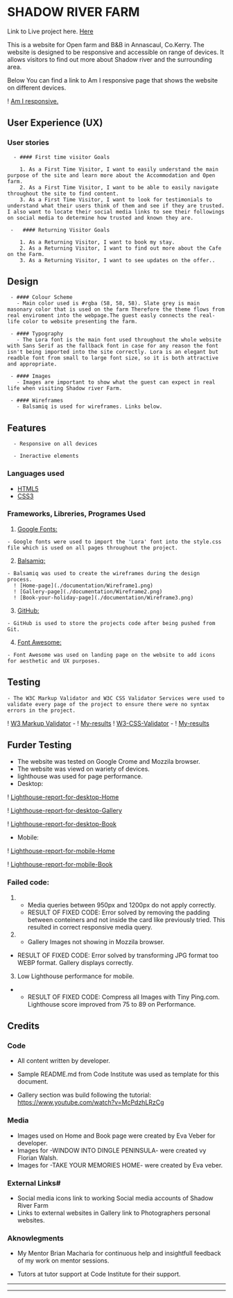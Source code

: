 
# SHADOW RIVER FARM

Link to Live project here. [Here](https://tetapehta.github.io/Shadow-River-B-B/)

This is a website for Open farm and B&B in Annascaul, Co.Kerry. The website is designed to be responsive and accessible on range of devices. It allows visitors to find out more about Shadow river and the surrounding area.

Below You can find a link to Am I responsive page that shows the website on different devices.

! [Am I responsive.](..//Shadow-River-B-B/documentation/Am%20I%20Responsive_%20-%20Google%20Chrome%2023_01_2023%2014_02_52.png)

## User Experience (UX)

   ### User stories
    
      - #### First time visitor Goals
         
        1. As a First Time Visitor, I want to easily understand the main purpose of the site and learn more about the Accommodation and Open farm.
        2. As a First Time Visitor, I want to be able to easily navigate throughout the site to find content.
        3. As a First Time Visitor, I want to look for testimonials to understand what their users think of them and see if they are trusted. I also want to locate their social media links to see their followings on social media to determine how trusted and known they are.

     -   #### Returning Visitor Goals

        1. As a Returning Visitor, I want to book my stay.
        2. As a Returning Visitor, I want to find out more about the Cafe on the Farm.
        3. As a Returning Visitor, I want to see updates on the offer..

## Design 
     
     - #### Colour Scheme
       - Main color used is #rgba (58, 58, 58). Slate grey is main masonary color that is used on the farm Therefore the theme flows from real enviroment into the webpage.The guest easly connects the real-life color to website presenting the farm.

     - #### Typography
       - The Lora font is the main font used throughout the whole website with Sans Serif as the fallback font in case for any reason the font isn't being imported into the site correctly. Lora is an elegant but readble font from small to large font size, so it is both attractive and appropriate.

     - #### Images
       - Images are important to show what the guest can expect in real life when visiting Shadow river Farm.

     - #### Wireframes
       - Balsamiq is used for wireframes. Links below.


## Features
      - Responsive on all devices

      - Ineractive elements

### Languages used

-   [HTML5](https://en.wikipedia.org/wiki/HTML5)
-   [CSS3](https://en.wikipedia.org/wiki/Cascading_Style_Sheets)

### Frameworks, Libreries, Programes Used

  1.  [Google Fonts:](https://fonts.google.com/)

    - Google fonts were used to import the 'Lora' font into the style.css file which is used on all pages throughout the project.
 
  2.  [Balsamiq:](https://balsamiq.com/)

    - Balsamiq was used to create the wireframes during the design process. 
      ! [Home-page](./documentation/Wireframe1.png)
      ! [Gallery-page](./documentation/Wireframe2.png)
      ! [Book-your-holiday-page](./documentation/Wireframe3.png)

   3. [GitHub:](https://github.com/)

    - GitHub is used to store the projects code after being pushed from Git.

   4. [Font Awesome:](https://fontawesome.com/)

    - Font Awesome was used on landing page on the website to add icons for aesthetic and UX purposes.

## Testing

    - The W3C Markup Validator and W3C CSS Validator Services were used to validate every page of the project to ensure there were no syntax errors in the project.
    
! [W3 Markup Validator](https://validator.w3.org/) - ! [My-results](./documentation/html-markup-result.png)
! [W3-CSS-Validator](https://validator.w3.org/#validate_by_input) - ! [My-results](./documentation/css-validator-result.png)

## Furder Testing

   - The website was tested on Google Crome and Mozzila browser.
   - The website was viewd on wariety of devices.
   - lighthouse was used for page performance.
   - Desktop:

   ! [Lighthouse-report-for-desktop-Home](./documentation/lighthouse1.png)

   ! [Lighthouse-report-for-desktop-Gallery](./documentation/lighthouse2.png)

   ! [Lighthouse-report-for-desktop-Book](./documentation/lighthouse3.png)
    
   - Mobile:

   ! [Lighthouse-report-for-mobile-Home](./documentation/lighthouse-mobile-home.png)

   ! [Lighthouse-report-for-mobile-Book](./documentation/lighthouse-%20mobile-after-1st-fix-media-queries..png)


### Failed code: 

1. -  Media queries between 950px and 1200px do not apply correctly.

   * RESULT OF FIXED CODE: Error solved by removing the padding between conteiners and not inside the card like previously tried. This resulted in correct responsive media query.

2. - Gallery Images not showing in Mozzila browser.

  * RESULT OF FIXED CODE: Error solved by transforming JPG format too WEBP format. Gallery displays correctly.

3. Low Lighthouse performance for mobile.

  * - RESULT OF FIXED CODE: Compress all Images with Tiny Ping.com. Lighthouse score improved from 75 to 89 on Performance.
  

## Credits 

### Code 

 - All content written by developer.

 - Sample README.md from Code Institute was used as template for this document.

 - Gallery section was build following the tutorial: https://www.youtube.com/watch?v=McPdzhLRzCg

### Media

- Images used on Home and Book page were created by Eva Veber for developer.
- Images for -WINDOW INTO DINGLE PENINSULA- were created vy Florian Walsh.
- Images for -TAKE YOUR MEMORIES HOME- were created by Eva veber.

### External Links#

- Social media icons link to working Social media accounts of Shadow River Farm
- Links to external websites in Gallery link to Photographers personal websites.

### Aknowlegments 

-   My Mentor Brian Macharia for continuous help and insightfull feedback of my work on mentor sessions.

-   Tutors at tutor support at Code Institute for their support.



------



---


